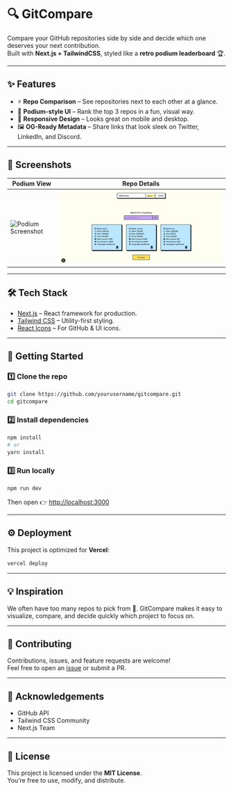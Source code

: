 # 🔍 GitCompare

Compare your GitHub repositories side by side and decide which one deserves your next contribution.  
Built with **Next.js + TailwindCSS**, styled like a **retro podium leaderboard** 🏆.

---

## ✨ Features

- ⚡ **Repo Comparison** – See repositories next to each other at a glance.  
- 🎨 **Podium-style UI** – Rank the top 3 repos in a fun, visual way.  
- 📱 **Responsive Design** – Looks great on mobile and desktop.  
- 🖼️ **OG-Ready Metadata** – Share links that look sleek on Twitter, LinkedIn, and Discord.  

---

## 📸 Screenshots

| Podium View | Repo Details |
|-------------|--------------|
| ![Podium Screenshot](./public/imgs/podium.png) | ![Details Screenshot](./public/imgs/repos.png) |

---

## 🛠️ Tech Stack

- [Next.js](https://nextjs.org/) – React framework for production.  
- [Tailwind CSS](https://tailwindcss.com/) – Utility-first styling.  
- [React Icons](https://react-icons.github.io/react-icons/) – For GitHub & UI icons.  

---

## 🚀 Getting Started

### 1️⃣ Clone the repo

```bash
git clone https://github.com/yourusername/gitcompare.git
cd gitcompare
```

### 2️⃣ Install dependencies

```bash
npm install
# or
yarn install
```

### 3️⃣ Run locally

```bash
npm run dev
```

Then open 👉 [http://localhost:3000](http://localhost:3000)

---

## ⚙️ Deployment

This project is optimized for **Vercel**:

```bash
vercel deploy
```

---


## 💡 Inspiration

We often have too many repos to pick from 🤯. GitCompare makes it easy to visualize, compare, and decide quickly which project to focus on.  

---

## 🤝 Contributing

Contributions, issues, and feature requests are welcome!  
Feel free to open an [issue](https://github.com/yourusername/gitcompare/issues) or submit a PR.  

---

## 🏅 Acknowledgements

- GitHub API  
- Tailwind CSS Community  
- Next.js Team  

---

## 📜 License

This project is licensed under the **MIT License**.  
You’re free to use, modify, and distribute.  
